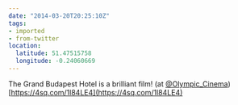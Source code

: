 ```yaml
---
date: "2014-03-20T20:25:10Z"
tags:
- imported
- from-twitter
location:
  latitude: 51.47515758
  longitude: -0.24060669
---
```

The Grand Budapest Hotel is a brilliant film! \(at [@Olympic_Cinema](/twitter/#/Olympic_Cinema)) [https://4sq.com/1l84LE4](https://4sq.com/1l84LE4)

